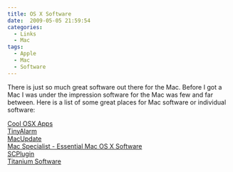 ```yaml
---
title: OS X Software
date:  2009-05-05 21:59:54
categories:
  - Links
  - Mac
tags:
  - Apple
  - Mac
  - Software
---
```


There is just so much great software out there for the Mac. Before I got a Mac I was under the impression software for the Mac was few and far between. Here is a list of some great places for Mac software or individual software:

<a href="http://www.coolosxapps.net/" target="_blank">Cool OSX Apps</a>  
<a href="http://www.pixelatedsoftware.com/products/tinyalarm/index.html" target="_blank">TinyAlarm</a>  
<a href="http://www.macupdate.com/" target="_blank">MacUpdate</a>  
<a href="http://macspecialist.org/content/articles/essential_apps/" target="_self">Mac Specialist - Essential Mac OS X Software</a>  
<a href="http://scplugin.tigris.org/" target="_blank">SCPlugin</a>  
<a href="http://www.titanium.free.fr/pgs/english.html" target="_blank">Titanium Software</a>
